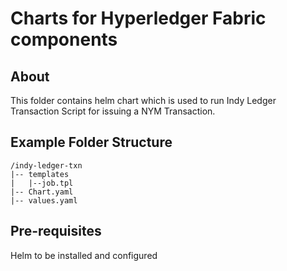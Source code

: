 # Charts for Hyperledger Fabric components

## About
This folder contains helm chart which is used to run Indy Ledger Transaction Script for issuing a NYM Transaction. 

## Example Folder Structure ###
```
/indy-ledger-txn
|-- templates
|   |--job.tpl
|-- Chart.yaml
|-- values.yaml
```

## Pre-requisites

 Helm to be installed and configured 
